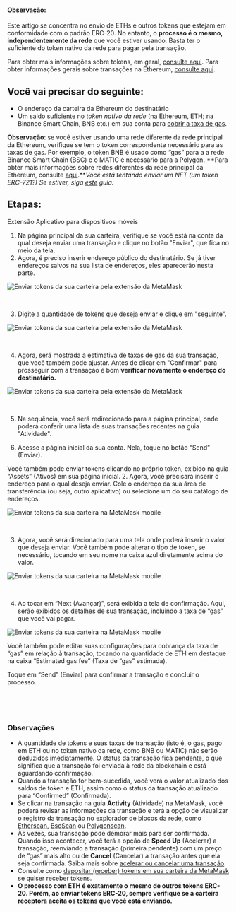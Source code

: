 
#### Observação:


Este artigo se concentra no envio de ETHs e outros tokens que estejam em conformidade com o padrão ERC-20. No entanto, o **processo é o mesmo, independentemente da rede** que você estiver usando. Basta ter o suficiente do token nativo da rede para pagar pela transação.


Para obter mais informações sobre tokens, em geral, [consulte aqui](https://support.metamask.io/hc/en-us/articles/4405497827355-User-guide-Tokens). Para obter informações gerais sobre transações na Ethereum, [consulte aqui](https://support.metamask.io/hc/en-us/articles/4410741657499-User-Guide-Transactions).



Você vai precisar do seguinte:
------------------------------


* O endereço da carteira da Ethereum do destinatário
* Um saldo suficiente no *token nativo da rede* (na Ethereum, ETH; na Binance Smart Chain, BNB etc.) em sua conta para [cobrir a taxa de gas](https://support.metamask.io/hc/en-us/articles/4404600179227-User-Guide-Gas).


**Observação**: se você estiver usando uma rede diferente da rede principal da Ethereum, verifique se tem o token correspondente necessário para as taxas de gas. Por exemplo, o token BNB é usado como “gas” para a a rede Binance Smart Chain (BSC) e o MATIC é necessário para a Polygon. **Para obter mais informações sobre redes diferentes da rede principal da Ethereum, consulte [aqui](https://support.metamask.io/hc/en-us/articles/4404424659995-User-Guide-Custom-networks-and-sidechains).***Você está tentando enviar um NFT (um token ERC-721?) Se estiver, siga [este](https://support.metamask.io/hc/en-us/articles/360058961911) guia.*


Etapas:
-------




Extensão Aplicativo para dispositivos móveis


1. Na página principal da sua carteira, verifique se você está na conta da qual deseja enviar uma transação e clique no botão "Enviar", que fica no meio da tela.
2. Agora, é preciso inserir endereço público do destinatário. Se já tiver endereços salvos na sua lista de endereços, eles aparecerão nesta parte.


![Enviar tokens da sua carteira pela extensão da MetaMask](https://support.metamask.io/hc/article_attachments/10081970688667)


 


3. Digite a quantidade de tokens que deseja enviar e clique em "seguinte".


![Enviar tokens da sua carteira pela extensão da MetaMask](https://support.metamask.io/hc/article_attachments/10081985074843)


 


4. Agora, será mostrada a estimativa de taxas de gas da sua transação, que você também pode ajustar. Antes de clicar em "Confirmar" para prosseguir com a transação é bom **verificar novamente o endereço do destinatário.**


![Enviar tokens da sua carteira pela extensão da MetaMask](https://support.metamask.io/hc/article_attachments/10081984689179)


 


5. Na sequência, você será redirecionado para a página principal, onde poderá conferir uma lista de suas transações recentes na guia "Atividade".




1. Acesse a página inicial da sua conta. Nela, toque no botão “Send” (Enviar).


Você também pode enviar tokens clicando no próprio token, exibido na guia “Assets” (Ativos) em sua página inicial.
2. Agora, você precisará inserir o endereço para o qual deseja enviar. Cole o endereço da sua área de transferência (ou seja, outro aplicativo) ou selecione um do seu catálogo de endereços.


![Enviar tokens da sua carteira na MetaMask mobile](https://support.metamask.io/hc/article_attachments/10082688896923)


 


3. Agora, você será direcionado para uma tela onde poderá inserir o valor que deseja enviar. Você também pode alterar o tipo de token, se necessário, tocando em seu nome na caixa azul diretamente acima do valor.


![Enviar tokens da sua carteira na MetaMask mobile](https://support.metamask.io/hc/article_attachments/10082688018843)


 


4. Ao tocar em “Next (Avançar)”, será exibida a tela de confirmação. Aqui, serão exibidos os detalhes de sua transação, incluindo a taxa de “gas” que você vai pagar.


![Enviar tokens da sua carteira na MetaMask mobile](https://support.metamask.io/hc/article_attachments/10082688455451)


Você também pode editar suas configurações para cobrança da taxa de “gas” em relação à transação, tocando na quantidade de ETH em destaque na caixa “Estimated gas fee” (Taxa de “gas” estimada).


Toque em “Send” (Enviar) para confirmar a transação e concluir o processo.


 




 


### Observações


* A quantidade de tokens e suas taxas de transação (isto é, o gas, pago em ETH ou no token nativo da rede, como BNB ou MATIC) não serão deduzidos imediatamente. O status da transação fica pendente, o que significa que a transação foi enviada à rede da blockchain e está aguardando confirmação.
* Quando a transação for bem-sucedida, você verá o valor atualizado dos saldos de token e ETH, assim como o status da transação atualizado para “Confirmed” (Confirmada).
* Se clicar na transação na guia **Activity** (Atividade) na MetaMask, você poderá revisar as informações da transação e terá a opção de visualizar o registro da transação no explorador de blocos da rede, como [Etherscan](https://etherscan.io/), [BscScan](https://bscscan.com/) ou [Polygonscan](https://polygonscan.com/).
* Às vezes, sua transação pode demorar mais para ser confirmada. Quando isso acontecer, você terá a opção de **Speed Up** (Acelerar) a transação, reenviando a transação (primeira pendente) com um preço de “gas” mais alto ou de **Cancel** (Cancelar) a transação antes que ela seja confirmada. Saiba mais sobre [acelerar ou cancelar uma transação](https://support.metamask.io/hc/en-us/articles/360015489251-How-to-Speed-Up-or-Cancel-a-Pending-Transaction#:~:text=In%20this%20case%2C%20you%20can,%2C%20simply%20select%20%22Cancel%22.).
* Consulte como [depositar (receber) tokens em sua carteira da MetaMask](https://support.metamask.io/hc/en-us/articles/360028141672-How-to-deposit-receive-tokens-to-your-MetaMask-Wallet) se quiser receber tokens.
* **O processo com ETH é exatamente o mesmo de outros tokens ERC-20. Porém, ao enviar tokens ERC-20, sempre verifique se a carteira receptora aceita os tokens que você está enviando.**


 

